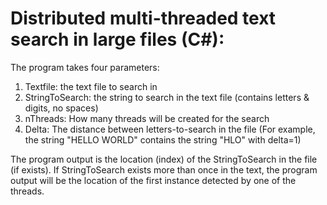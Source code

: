 # Distributed multi-threaded text search in large files (C#):

The program takes four parameters:
1. Textfile: the text file to search in
2. StringToSearch: the string to search in the text file (contains letters & digits, no spaces)
3. nThreads: How many threads will be created for the search
4. Delta: The distance between letters-to-search in the file (For example, the string "HELLO WORLD" contains the string "HLO" with delta=1)

The program output is the location (index) of the StringToSearch in the file (if exists).
If StringToSearch exists more than once in the text, the program output will be the location of the first instance detected by one of the threads.

